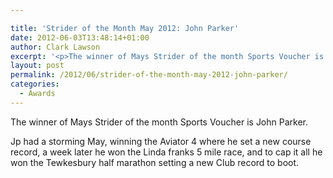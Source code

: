 ```yaml
---

title: 'Strider of the Month May 2012: John Parker'
date: 2012-06-03T13:48:14+01:00
author: Clark Lawson
excerpt: '<p>The winner of Mays Strider of the month Sports Voucher is John Parker.</p><p>Jp had a storming May, winning the Aviator 4 where he set a new course record, a week later he won the Linda franks 5 mile race, and to cap it all he won the Tewkesbury half marathon setting a new Club record to boot.</p>'
layout: post
permalink: /2012/06/strider-of-the-month-may-2012-john-parker/
categories:
  - Awards
---
```

</p> 

The winner of Mays Strider of the month Sports Voucher is John Parker.

Jp had a storming May, winning the Aviator 4 where he set a new course record, a week later he won the Linda franks 5 mile race, and to cap it all he won the Tewkesbury half marathon setting a new Club record to boot.